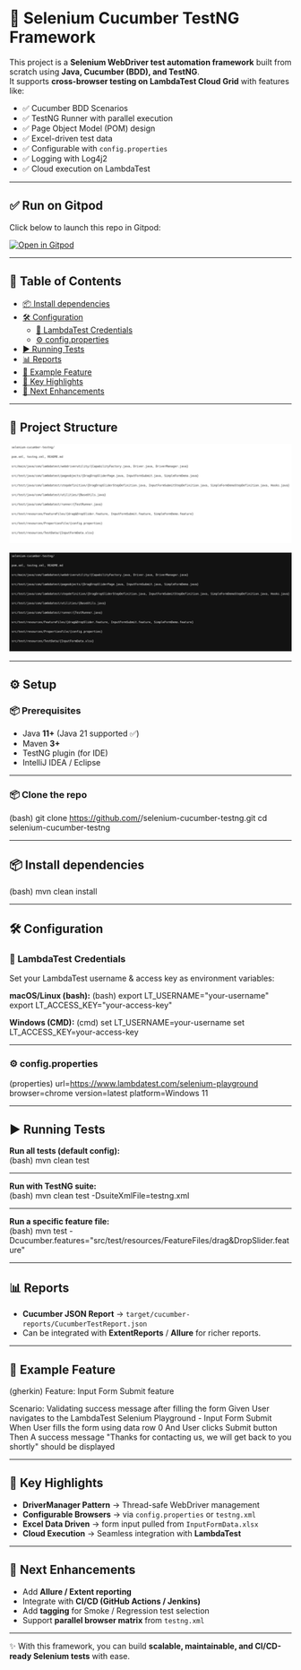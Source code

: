 # 🧪 Selenium Cucumber TestNG Framework  

This project is a **Selenium WebDriver test automation framework** built from scratch using **Java, Cucumber (BDD), and TestNG**.  
It supports **cross-browser testing on LambdaTest Cloud Grid** with features like:  

- ✅ Cucumber BDD Scenarios  
- ✅ TestNG Runner with parallel execution  
- ✅ Page Object Model (POM) design  
- ✅ Excel-driven test data  
- ✅ Configurable with `config.properties`  
- ✅ Logging with Log4j2  
- ✅ Cloud execution on LambdaTest  

---

## ✅ Run on Gitpod  

Click below to launch this repo in Gitpod:  

[![Open in Gitpod](https://gitpod.io/button/open-in-gitpod.svg)](https://gitpod.io/#https://github.com/MahalakshmiLingesan18/Selenium_LambdaTest)  

---
## 📑 Table of Contents  
- [📦 Install dependencies](#-install-dependencies)  
- [🛠️ Configuration](#️-configuration)  
  - [🔑 LambdaTest Credentials](#-lambdatest-credentials)  
  - [⚙️ config.properties](#️-configproperties)  
- [▶️ Running Tests](#️-running-tests)  
- [📊 Reports](#-reports)  
- [🧩 Example Feature](#-example-feature)  
- [📌 Key Highlights](#-key-highlights)  
- [🚀 Next Enhancements](#-next-enhancements)  

---

## 📂 Project Structure

<!-- Light mode image -->
![Project Structure Light](assets/project-structure-light.png#gh-light-mode-only)

<!-- Dark mode image -->
![Project Structure Dark](assets/project-structure-dark.png#gh-dark-mode-only)

---

## ⚙️ Setup  

### 📦 Prerequisites  
- Java **11+** (Java 21 supported ✅)  
- Maven **3+**  
- TestNG plugin (for IDE)  
- IntelliJ IDEA / Eclipse  

---

### 📦 Clone the repo  
(bash)
git clone https://github.com/<your-username>/selenium-cucumber-testng.git
cd selenium-cucumber-testng

---

## 📦 Install dependencies
(bash)
mvn clean install

---

## 🛠️ Configuration

### 🔑 LambdaTest Credentials  

Set your LambdaTest username & access key as environment variables:

**macOS/Linux (bash):**
(bash)
export LT_USERNAME="your-username"
export LT_ACCESS_KEY="your-access-key"

**Windows (CMD):**
(cmd)
set LT_USERNAME=your-username
set LT_ACCESS_KEY=your-access-key

---

### ⚙️ config.properties
(properties)
url=https://www.lambdatest.com/selenium-playground
browser=chrome
version=latest
platform=Windows 11

---

## ▶️ Running Tests  

**Run all tests (default config):**  
(bash)
mvn clean test

---

**Run with TestNG suite:**  
(bash)
mvn clean test -DsuiteXmlFile=testng.xml

---

**Run a specific feature file:**  
(bash)
mvn test -Dcucumber.features="src/test/resources/FeatureFiles/drag&DropSlider.feature"

---

## 📊 Reports  

- **Cucumber JSON Report** → `target/cucumber-reports/CucumberTestReport.json`  
- Can be integrated with **ExtentReports** / **Allure** for richer reports.

---

## 🧩 Example Feature  

(gherkin)
Feature: Input Form Submit feature

  Scenario: Validating success message after filling the form
    Given User navigates to the LambdaTest Selenium Playground - Input Form Submit
    When User fills the form using data row 0
    And User clicks Submit button
    Then A success message "Thanks for contacting us, we will get back to you shortly" should be displayed

---

## 📌 Key Highlights  

- **DriverManager Pattern** → Thread-safe WebDriver management  
- **Configurable Browsers** → via `config.properties` or `testng.xml`  
- **Excel Data Driven** → form input pulled from `InputFormData.xlsx`  
- **Cloud Execution** → Seamless integration with **LambdaTest**  

---

## 🚀 Next Enhancements  

- Add **Allure / Extent reporting**  
- Integrate with **CI/CD (GitHub Actions / Jenkins)**  
- Add **tagging** for Smoke / Regression test selection  
- Support **parallel browser matrix** from `testng.xml`  

---

✨ With this framework, you can build **scalable, maintainable, and CI/CD-ready Selenium tests** with ease. 
